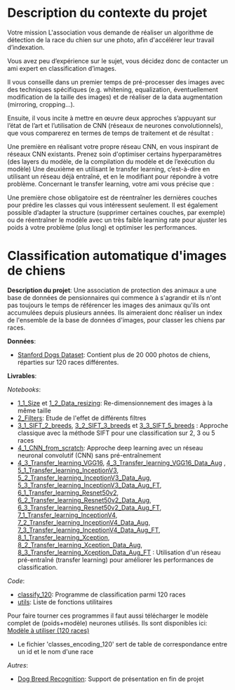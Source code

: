 # Description du contexte du projet
Votre mission
L'association vous demande de réaliser un algorithme de détection de la race du chien sur une photo, afin d'accélérer leur travail d’indexation.

Vous avez peu d’expérience sur le sujet, vous décidez donc de contacter un ami expert en classification d’images.

Il vous conseille dans un premier temps de pré-processer des images avec des techniques spécifiques (e.g. whitening, equalization, éventuellement modification de la taille des images) et de réaliser de la data augmentation (mirroring, cropping...).

Ensuite, il vous incite à mettre en œuvre deux approches s’appuyant sur l’état de l’art et l’utilisation de CNN (réseaux de neurones convolutionnels), que vous comparerez en termes de temps de traitement et de résultat :

Une première en réalisant votre propre réseau CNN, en vous inspirant de réseaux CNN existants. Prenez soin d'optimiser certains hyperparamètres (des layers du modèle, de la compilation du modèle et de l’exécution du modèle)
Une deuxième en utilisant le transfer learning, c’est-à-dire en utilisant un réseau déjà entraîné, et en le modifiant pour répondre à votre problème.
Concernant le transfer learning, votre ami vous précise que :

Une première chose obligatoire est de réentraîner les dernières couches pour prédire les classes qui vous intéressent seulement.
Il est également possible d’adapter la structure (supprimer certaines couches, par exemple) ou de réentraîner le modèle avec un très faible learning rate pour ajuster les poids à votre problème (plus long) et optimiser les performances.

# Classification automatique d'images de chiens

**Description du projet**:
Une association de protection des animaux a une base de données de pensionnaires qui commence à s'agrandir et ils n'ont pas 
toujours le temps de référencer les images des animaux qu'ils ont accumulées depuis plusieurs années. 
Ils aimeraient donc réaliser un index de l'ensemble de la base de données d'images, pour classer les chiens par races.

**Données**:
* [Stanford Dogs Dataset](http://vision.stanford.edu/aditya86/ImageNetDogs/): 
Contient plus de 20 000 photos de chiens, réparties sur 120 races différentes. 

**Livrables**:

*Notebooks*:
* [1_1_Size](1_1_Size.ipynb) et [1_2_Data_resizing](1_2_Data_resizing.ipynb): Re-dimensionnement des images à la même taille
* [2_Filters](2_Filters.ipynb): Etude de l'effet de différents filtres
* [3_1_SIFT_2_breeds](3_1_SIFT_2_breeds.ipynb), [3_2_SIFT_3_breeds](3_2_SIFT_3_breeds.ipynb) et [3_3_SIFT_5_breeds](3_3_SIFT_5_breeds.ipynb)
: Approche classique avec la méthode SIFT pour une classification sur 2, 3 ou 5 races
* [4_1_CNN_from_scratch](4_1_CNN_from_scratch.ipynb): Approche deep learning avec un réseau neuronal convolutif (CNN) sans pré-entraînement
* [4_3_Transfer_learning_VGG16](4_2_Transfer_learning_VGG16.ipynb), [4_3_Transfer_learning_VGG16_Data_Aug](4_3_Transfer_learning_VGG16_Data_Aug.ipynb) 
, [5_1_Transfer_learning_InceptionV3](5_1_Transfer_learning_InceptionV3.ipynb),
[5_2_Transfer_learning_InceptionV3_Data_Aug](5_2_Transfer_learning_InceptionV3_Data_Aug.ipynb),
[5_3_Transfer_learning_InceptionV3_Data_Aug_FT](5_3_Transfer_learning_InceptionV3_Data_Aug_FT.ipynb),
[6_1_Transfer_learning_Resnet50v2](6_1_Transfer_learning_Resnet50v2.ipynb),
[6_2_Transfer_learning_Resnet50v2_Data_Aug](6_2_Transfer_learning_Resnet50v2_Data_Aug.ipynb),
[6_3_Transfer_learning_Resnet50v2_Data_Aug_FT](6_3_Transfer_learning_Resnet50v2_Data_Aug_FT.ipynb),
[7_1_Transfer_learning_InceptionV4](7_1_Transfer_learning_InceptionV4.ipynb),
[7_2_Transfer_learning_InceptionV4_Data_Aug](7_2_Transfer_learning_InceptionV4_Data_Aug.ipynb),
[7_3_Transfer_learning_InceptionV4_Data_Aug_FT](7_3_Transfer_learning_InceptionV4_Data_Aug_FT.ipynb),
[8_1_Transfer_learning_Xception](8_1_Transfer_learning_Xception.ipynb),
[8_2_Transfer_learning_Xception_Data_Aug](8_2_Transfer_learning_Xception_Data_Aug.ipynb),
[8_3_Transfer_learning_Xception_Data_Aug_FT](8_3_Transfer_learning_Xception_Data_Aug_FT.ipynb) : Utilisation d'un réseau pré-entraîné (transfer learning) pour améliorer les performances de classification.

*Code*:
* [classify_120](classify_120.py): Programme de classification parmi 120 races
* [utils](utils.py): Liste de fonctions utilitaires

Pour faire tourner ces programmes il faut aussi télécharger le modèle complet de (poids+modèle) neurones utilisés. Ils sont disponibles ici:
[Modèle à utiliser (120 races)](https://drive.google.com/open?id=1h9ZCmRurpXnjzICHjfRq_oBT1u2edNHa)

* Le fichier 'classes_encoding_120' sert de table de correspondance entre un id et le nom d'une race

*Autres*:
* [Dog Breed Recognition](Dog_Breed_Recognition.pdf): Support de présentation en fin de projet

